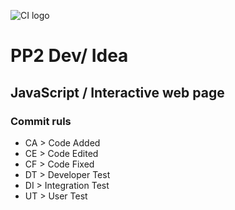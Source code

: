 ![CI logo](https://codeinstitute.s3.amazonaws.com/fullstack/ci_logo_small.png)

# PP2 Dev/ Idea 
## JavaScript / Interactive web page

### Commit ruls
* CA > Code Added
* CE > Code Edited
* CF > Code Fixed
* DT > Developer Test
* DI > Integration Test
* UT > User Test 

